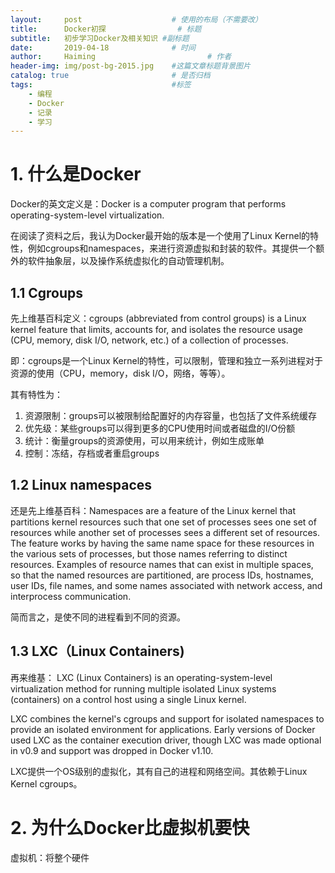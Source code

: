 ```yaml
---
layout:     post   				    # 使用的布局（不需要改）
title:      Docker初探				# 标题 
subtitle:   初步学习Docker及相关知识 #副标题
date:       2019-04-18				# 时间
author:     Haiming 						# 作者
header-img: img/post-bg-2015.jpg 	#这篇文章标题背景图片
catalog: true 						# 是否归档
tags:								#标签
    - 编程
    - Docker
    - 记录
    - 学习
---
```

# 1. 什么是Docker
Docker的英文定义是：Docker is a computer program that performs operating-system-level virtualization.

在阅读了资料之后，我认为Docker最开始的版本是一个使用了Linux Kernel的特性，例如cgroups和namespaces，来进行资源虚拟和封装的软件。其提供一个额外的软件抽象层，以及操作系统虚拟化的自动管理机制。

## 1.1 Cgroups
先上维基百科定义：cgroups (abbreviated from control groups) is a Linux kernel feature that limits, accounts for, and isolates the resource usage (CPU, memory, disk I/O, network, etc.) of a collection of processes.

即：cgroups是一个Linux Kernel的特性，可以限制，管理和独立一系列进程对于资源的使用（CPU，memory，disk I/O，网络，等等）。

其有特性为：
1. 资源限制：groups可以被限制给配置好的内存容量，也包括了文件系统缓存
2. 优先级：某些groups可以得到更多的CPU使用时间或者磁盘的I/O份额
3. 统计：衡量groups的资源使用，可以用来统计，例如生成账单
4. 控制：冻结，存档或者重启groups

## 1.2 Linux namespaces

还是先上维基百科：Namespaces are a feature of the Linux kernel that partitions kernel resources such that one set of processes sees one set of resources while another set of processes sees a different set of resources. The feature works by having the same name space for these resources in the various sets of processes, but those names referring to distinct resources. Examples of resource names that can exist in multiple spaces, so that the named resources are partitioned, are process IDs, hostnames, user IDs, file names, and some names associated with network access, and interprocess communication.

简而言之，是使不同的进程看到不同的资源。

## 1.3 LXC（Linux Containers)

再来维基：
LXC (Linux Containers) is an operating-system-level virtualization method for running multiple isolated Linux systems (containers) on a control host using a single Linux kernel.

LXC combines the kernel's cgroups and support for isolated namespaces to provide an isolated environment for applications. Early versions of Docker used LXC as the container execution driver, though LXC was made optional in v0.9 and support was dropped in Docker v1.10. 

LXC提供一个OS级别的虚拟化，其有自己的进程和网络空间。其依赖于Linux Kernel cgroups。

# 2. 为什么Docker比虚拟机要快
虚拟机：将整个硬件